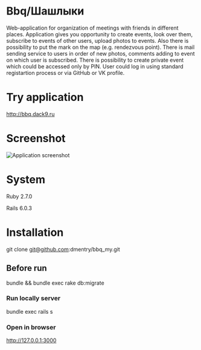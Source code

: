 # Bbq/Шашлыки
Web-application for organization of meetings with friends in different places. Application gives you opportunity to create events, look over them, subscribe to events of other users, upload photos to events. Also there is possibility to put the mark on the map (e.g. rendezvous point). There is mail sending service to users in order of new photos, comments adding to event on which user is subscribed. There is possibility to create private event which could be accessed only by PIN. User could log in using standard registartion process or via GitHub or VK profile.

# Try application
http://bbq.dack9.ru

# Screenshot
![Application screenshot](https://github.com/dmentry/bbq_my/blob/master/bbq_screenshot.jpg)

# System
Ruby 2.7.0

Rails 6.0.3

# Installation
git clone git@github.com:dmentry/bbq_my.git

## Before run
bundle && bundle exec rake db:migrate

### Run locally server
bundle exec rails s

### Open in browser

http://127.0.0.1:3000
